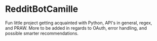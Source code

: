 # RedditBotCamille

Fun little project getting acquainted with Python, API's in general, regex, and PRAW. More to be added in regards to OAuth, error handling, and possible smarter recommendations. 
